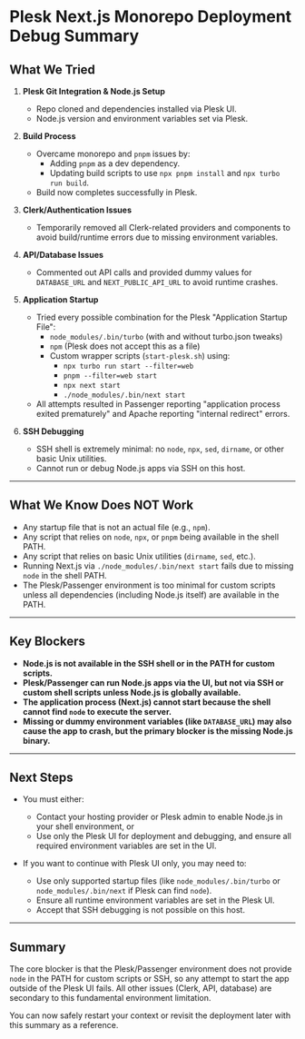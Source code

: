 # Plesk Next.js Monorepo Deployment Debug Summary

## What We Tried

1. **Plesk Git Integration & Node.js Setup**
   - Repo cloned and dependencies installed via Plesk UI.
   - Node.js version and environment variables set via Plesk.

2. **Build Process**
   - Overcame monorepo and `pnpm` issues by:
     - Adding `pnpm` as a dev dependency.
     - Updating build scripts to use `npx pnpm install` and `npx turbo run build`.
   - Build now completes successfully in Plesk.

3. **Clerk/Authentication Issues**
   - Temporarily removed all Clerk-related providers and components to avoid build/runtime errors due to missing environment variables.

4. **API/Database Issues**
   - Commented out API calls and provided dummy values for `DATABASE_URL` and `NEXT_PUBLIC_API_URL` to avoid runtime crashes.

5. **Application Startup**
   - Tried every possible combination for the Plesk "Application Startup File":
     - `node_modules/.bin/turbo` (with and without turbo.json tweaks)
     - `npm` (Plesk does not accept this as a file)
     - Custom wrapper scripts (`start-plesk.sh`) using:
       - `npx turbo run start --filter=web`
       - `pnpm --filter=web start`
       - `npx next start`
       - `./node_modules/.bin/next start`
   - All attempts resulted in Passenger reporting "application process exited prematurely" and Apache reporting "internal redirect" errors.

6. **SSH Debugging**
   - SSH shell is extremely minimal: no `node`, `npx`, `sed`, `dirname`, or other basic Unix utilities.
   - Cannot run or debug Node.js apps via SSH on this host.

---

## What We Know Does NOT Work

- Any startup file that is not an actual file (e.g., `npm`).
- Any script that relies on `node`, `npx`, or `pnpm` being available in the shell PATH.
- Any script that relies on basic Unix utilities (`dirname`, `sed`, etc.).
- Running Next.js via `./node_modules/.bin/next start` fails due to missing `node` in the shell PATH.
- The Plesk/Passenger environment is too minimal for custom scripts unless all dependencies (including Node.js itself) are available in the PATH.

---

## Key Blockers

- **Node.js is not available in the SSH shell or in the PATH for custom scripts.**
- **Plesk/Passenger can run Node.js apps via the UI, but not via SSH or custom shell scripts unless Node.js is globally available.**
- **The application process (Next.js) cannot start because the shell cannot find `node` to execute the server.**
- **Missing or dummy environment variables (like `DATABASE_URL`) may also cause the app to crash, but the primary blocker is the missing Node.js binary.**

---

## Next Steps

- You must either:
  - Contact your hosting provider or Plesk admin to enable Node.js in your shell environment, or
  - Use only the Plesk UI for deployment and debugging, and ensure all required environment variables are set in the UI.

- If you want to continue with Plesk UI only, you may need to:
  - Use only supported startup files (like `node_modules/.bin/turbo` or `node_modules/.bin/next` if Plesk can find `node`).
  - Ensure all runtime environment variables are set in the Plesk UI.
  - Accept that SSH debugging is not possible on this host.

---

## Summary

The core blocker is that the Plesk/Passenger environment does not provide `node` in the PATH for custom scripts or SSH, so any attempt to start the app outside of the Plesk UI fails. All other issues (Clerk, API, database) are secondary to this fundamental environment limitation.

You can now safely restart your context or revisit the deployment later with this summary as a reference.